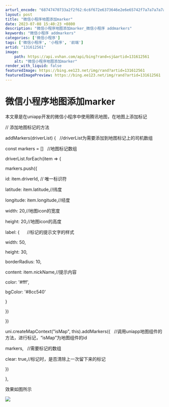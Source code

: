 ```yaml
---
arturl_encode: "68747470733a2f2f62:6c6f672e6373646e2e6e65742f7a7a7a7a7a7a7a693131312f:61727469636c652f64657461696c732f313331363132353631"
layout: post
title: "微信小程序地图添加marker"
date: 2023-07-08 15:40:23 +0800
description: "微信小程序地图添加marker_微信小程序 addmarkers"
keywords: "微信小程序 addmarkers"
categories: ['微信小程序']
tags: ['微信小程序', '小程序', '前端']
artid: "131612561"
image:
    path: https://api.vvhan.com/api/bing?rand=sj&artid=131612561
    alt: "微信小程序地图添加marker"
render_with_liquid: false
featuredImage: https://bing.ee123.net/img/rand?artid=131612561
featuredImagePreview: https://bing.ee123.net/img/rand?artid=131612561
---
```


# 微信小程序地图添加marker

本文章是在uniapp开发的微信小程序中使用腾讯地图，在地图上添加标记

// 添加地图标记的方法

addMarkers(driverList) {   //driverList为需要添加到地图标记上的司机数组
  
const markers = []   //地图标记数组
  
driverList.forEach(item => {
  
markers.push({
  
id: item.driverId, // 唯一标识符
  
latitude: item.latitude,//纬度
  
longitude: item.longitude,//经度
  
width: 20,//地图icon的宽度
  
height: 20,//地图icon的高度
  
label: {      //标记的提示文字的样式
  
width: 50,
  
height: 30,
  
borderRadius: 10,
  
content: item.nickName,//提示内容
  
color: '#fff',
  
bgColor: '#8cc540'
  
}
  
})
  
})
  
uni.createMapContext("isMap", this).addMarkers({   //调用uniapp地图组件的方法，进行标记，“isMap”为地图组件的id
  
markers,   //需要标记的数组
  
clear: true,//标记时，是否清除上一次留下来的标记
  
})
  
},

效果如图所示

![](https://i-blog.csdnimg.cn/blog_migrate/89daf5ec5bfbb2f33185167ed332c6cf.png)